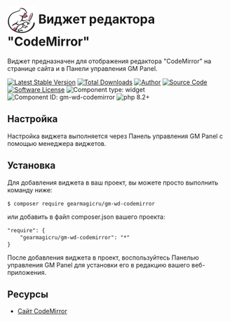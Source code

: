 
# <img src="https://raw.githubusercontent.com/gearmagicru/gm-wd-codemirror/refs/heads/master/assets/images/icon.svg" width="64px" height="64px" align="absmiddle"> Виджет редактора "CodeMirror"

Виджет предназначен для отображения редактора "CodeMirror" на странице сайта и в Панели управления GM Panel.

[![Latest Stable Version](https://img.shields.io/packagist/v/gearmagicru/gm-wd-codemirror.svg)](https://packagist.org/packages/gearmagicru/gm-wd-codemirror)
[![Total Downloads](https://img.shields.io/packagist/dt/gearmagicru/gm-wd-codemirror.svg)](https://packagist.org/packages/gearmagicru/gm-wd-codemirror)
[![Author](https://img.shields.io/badge/author-anton.tivonenko@gmail.com-blue.svg)](mailto:anton.tivonenko@gmail)
[![Source Code](https://img.shields.io/badge/source-gearmagicru/gm--wd--codemirror-blue.svg)](https://github.com/gearmagicru/gm-wd-codemirror)
[![Software License](https://img.shields.io/badge/license-MIT-brightgreen.svg)](https://github.com/gearmagicru/gm-wd-codemirror/blob/master/LICENSE)
![Component type: widget](https://img.shields.io/badge/component%20type-widget-green.svg)
![Component ID: gm-wd-codemirror](https://img.shields.io/badge/component%20id-gm.wd.codemirror-green.svg)
![php 8.2+](https://img.shields.io/badge/php-min%208.2-red.svg)

## Настройка

Настройка виджета выполняется через Панель управления GM Panel с помощью менеджера виджетов.

## Установка

Для добавления виджета в ваш проект, вы можете просто выполнить команду ниже:

```
$ composer require gearmagicru/gm-wd-codemirror
```

или добавить в файл composer.json вашего проекта:
```
"require": {
    "gearmagicru/gm-wd-codemirror": "*"
}
```

После добавления виджета в проект, воспользуйтесь Панелью управления GM Panel для установки его в редакцию вашего веб-приложения.

## Ресурсы
- [Сайт CodeMirror](https://codemirror.net/)
